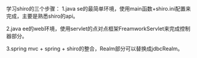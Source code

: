 学习shiro的三个步骤：
1.java se的最简单环境，使用main函数+shiro.ini配置来完成，主要是熟悉shiro的api。

2.java ee的web环境，使用servlet的点对点框架FreamworkServlet来完成控制器部分。

3.spring mvc + spring + shiro的整合，Realm部分可以替换成jdbcRealm。
